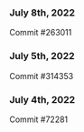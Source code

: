 ### July 8th, 2022

Commit #263011

### July 5th, 2022

Commit #314353


### July 4th, 2022

Commit #72281
